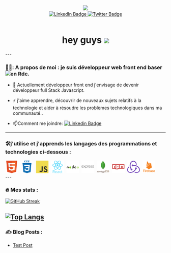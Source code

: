 <div id="header" align="center">
  <img src="https://images.unsplash.com/photo-1488590528505-98d2b5aba04b?ixlib=rb-4.0.3&ixid=MnwxMjA3fDB8MHxwaG90by1wYWdlfHx8fGVufDB8fHx8&auto=format&fit=crop&w=870&q=80"/>
    <div id="badges">
  <a href="https://www.linkedin.com/in/oscar-kanangila-2a1887142/">
    <img src="https://img.shields.io/badge/LinkedIn-blue?style=for-the-badge&logo=linkedin&logoColor=white" alt="LinkedIn Badge"/>
  </a>
                                                                                                                    
  <a href="https://twitter.com/oscar_kanangila">
    <img src="https://img.shields.io/badge/Twitter-blue?style=for-the-badge&logo=twitter&logoColor=white" alt="Twitter Badge"/>
  </a>
      
</div>
   <img src="https://komarev.com/ghpvc/?username=Os-humble-man&style=flat-square&color=blue" alt=""/>
<h1>
  hey guys
  <img src="https://media.giphy.com/media/hvRJCLFzcasrR4ia7z/giphy.gif" width="30px"/>
</h1>     
</div>
---

### 👨‍💻: A propos de moi : je suis développeur web front end baser<img src="https://media.giphy.com/media/WUlplcMpOCEmTGBtBW/giphy.gif" width="30">en Rdc.
- :telescope: Actuellement développeur front end j'envisage de devenir développeur full Stack Javascript.

- :zap: j'aime apprendre, découvrir de nouveaux sujets relatifs à la technologie et aider à résoudre les problèmes technologiques dans ma communauté..

- :mailbox:Comment me joindre: [![Linkedin Badge](https://img.shields.io/badge/-Oscar_kanangila-blue?style=flat&logo=Linkedin&logoColor=white)](https://www.linkedin.com/in/oscar-kanangila-2a1887142/)
- ---

### :hammer_and_wrench:j'utilise et j'apprends les langages des programmations et technologies ci-dessous :
<div>
  <img src="https://github.com/devicons/devicon/blob/master/icons/html5/html5-original.svg" title="HTML5" alt="HTML" width="40" height="40"/>&nbsp;
  <img src="https://github.com/devicons/devicon/blob/master/icons/css3/css3-plain-wordmark.svg"  title="CSS3" alt="CSS" width="40" height="40"/>&nbsp;
  <img src="https://github.com/devicons/devicon/blob/master/icons/javascript/javascript-original.svg" title="JavaScript" alt="JavaScript" width="40" height="40"/>&nbsp;
  <img src="https://github.com/devicons/devicon/blob/master/icons/react/react-original-wordmark.svg" title="React" alt="React" width="40" height="40"/>&nbsp;
  <img src="https://github.com/devicons/devicon/blob/master/icons/nodejs/nodejs-original-wordmark.svg" title="NodeJS" alt="NodeJS" width="40" height="40"/>&nbsp;
  <img src="https://github.com/devicons/devicon/blob/master/icons/express/express-original-wordmark.svg" title="Exress" alt="Exress" width="40" height="40"/>&nbsp;
  <img src="https://github.com/devicons/devicon/blob/master/icons/mongodb/mongodb-original-wordmark.svg" title="mongodb" alt="mongodb" width="40" height="40"/>&nbsp;
  <img src="https://github.com/devicons/devicon/blob/master/icons/npm/npm-original-wordmark.svg" title="npm" alt="npm" width="40" height="40"/>&nbsp;
  <img src="https://github.com/devicons/devicon/blob/master/icons/redux/redux-original.svg" title="Redux" alt="Redux " width="40" height="40"/>&nbsp;
  <img src="https://github.com/devicons/devicon/blob/master/icons/firebase/firebase-plain-wordmark.svg" title="Firebase" alt="Firebase" width="40" height="40"/>&nbsp;

</div>
---

### :fire: Mes stats : 
[![GitHub Streak](http://github-readme-streak-stats.herokuapp.com?user=Os-humble-man&theme=dracula&hide_border=&date_format=M%20j%5B%2C%20Y%5D)](https://git.io/streak-stats)

[![Top Langs](https://github-readme-stats.vercel.app/api/top-langs/?username=Os-humble-man&layout=compact&theme=vision-friendly-dark)](https://github.com/anuraghazra/github-readme-stats)
---

### :writing_hand: Blog Posts :
<!-- BLOG-POST-LIST:START -->
- [Test Post](https://dev.to/itszed0/test-post-490g)
<!-- BLOG-POST-LIST:END -->

